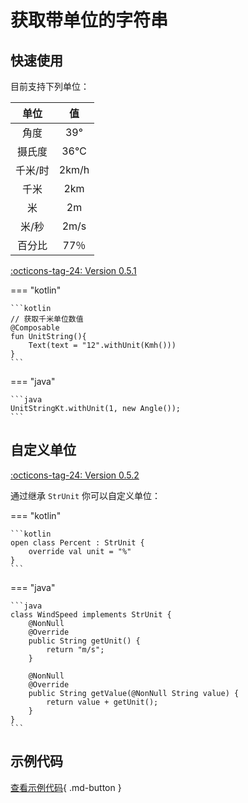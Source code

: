 # 获取带单位的字符串

## 快速使用

目前支持下列单位：

|  单位   |  值   |
| :-----: | :---: |
|  角度   |  39°  |
| 摄氏度  |  36℃  |
| 千米/时 | 2km/h |
|  千米   |  2km  |
|   米    |  2m   |
|  米/秒  | 2m/s  |
| 百分比  | 77％  |

[:octicons-tag-24: Version 0.5.1](https://ave.entropy2020.cn/version/tools/#051)

=== "kotlin"

    ```kotlin
    // 获取千米单位数值
    @Composable
    fun UnitString(){
        Text(text = "12".withUnit(Kmh()))
    }
    ```

=== "java"

    ```java
    UnitStringKt.withUnit(1, new Angle());
    ```

## 自定义单位

[:octicons-tag-24: Version 0.5.2](https://ave.entropy2020.cn/version/tools/#052)

通过继承 `StrUnit` 你可以自定义单位：

=== "kotlin"

    ```kotlin
    open class Percent : StrUnit {
        override val unit = "%"
    }
    ```

=== "java"


    ```java
    class WindSpeed implements StrUnit {
        @NonNull
        @Override
        public String getUnit() {
            return "m/s";
        }

        @NonNull
        @Override
        public String getValue(@NonNull String value) {
            return value + getUnit();
        }
    }
    ```

## 示例代码

[查看示例代码](https://github.com/SakurajimaMaii/Android-Vast-Extension/blob/develop/app-compose/src/main/kotlin/com/ave/vastgui/appcompose/example/text/UnitString.kt){ .md-button }
